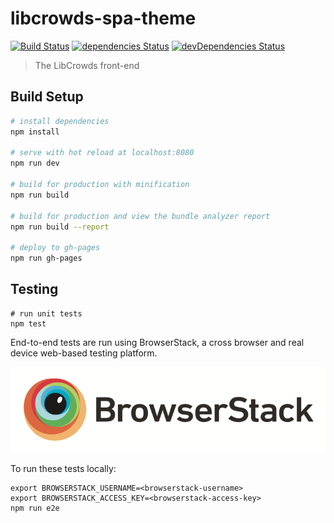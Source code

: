 # libcrowds-spa-theme

[![Build Status](https://travis-ci.org/LibCrowds/libcrowds-spa-theme.svg?branch=master)](https://travis-ci.org/LibCrowds/libcrowds-spa-theme)
[![dependencies Status](https://david-dm.org/LibCrowds/libcrowds-spa-theme/status.svg)](https://david-dm.org/LibCrowds/libcrowds-spa-theme)
[![devDependencies Status](https://david-dm.org/LibCrowds/libcrowds-spa-theme/dev-status.svg)](https://david-dm.org/LibCrowds/libcrowds-spa-theme?type=dev)

> The LibCrowds front-end

## Build Setup

``` bash
# install dependencies
npm install

# serve with hot reload at localhost:8080
npm run dev

# build for production with minification
npm run build

# build for production and view the bundle analyzer report
npm run build --report

# deploy to gh-pages
npm run gh-pages
```

## Testing

```
# run unit tests
npm test
```

End-to-end tests are run using BrowserStack, a cross browser and real device web-based testing platform.

[![BrowserStack Logo](browserstack-logo.png)](https://www.browserstack.com)

To run these tests locally:

```
export BROWSERSTACK_USERNAME=<browserstack-username>
export BROWSERSTACK_ACCESS_KEY=<browserstack-access-key>
npm run e2e
```
